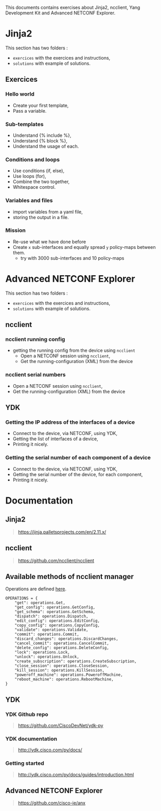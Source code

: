 This documents contains exercises about Jinja2, ncclient, Yang Development Kit and Advanced NETCONF Explorer.

# Jinja2

This section has two folders :
* `exercices` with the exercices and instructions,
* `solutions` with example of solutions.

## Exercices

### Hello world

* Create your first template,
* Pass a variable.

### Sub-templates

* Understand {% include %},
* Understand {% block %},
* Understand the usage of each.

### Conditions and loops

* Use conditions (if, else),
* Use loops (for),
* Combine the two together,
* Whitespace control.

### Variables and files

* import variables from a yaml file,
* storing the output in a file.

### Mission

* Re-use what we have done before
* Create `x` sub-interfaces and equally spread `y` policy-maps between them.
    * try with 3000 sub-interfaces and 10 policy-maps

# Advanced NETCONF Explorer

This section has two folders :
* `exercices` with the exercices and instructions,
* `solutions` with example of solutions.

## ncclient

### ncclient running config

* getting the running config from the device using `ncclient`
    * Open a NETCONF session using `ncclient`,
    * Get the running-configuration (XML) from the device

### ncclient serial numbers

* Open a NETCONF session using `ncclient`,
* Get the running-configuration (XML) from the device

## YDK

### Getting the IP address of the interfaces of a device

* Connect to the device, via NETCONF, using YDK,
* Getting the list of interfaces of a device,
* Printing it nicely.

### Getting the serial number of each component of a device

* Connect to the device, via NETCONF, using YDK,
* Getting the serial number of the device, for each component,
* Printing it nicely.

# Documentation

## Jinja2

> https://jinja.palletsprojects.com/en/2.11.x/

## ncclient

> https://github.com/ncclient/ncclient

## Available methods of ncclient manager

Operations are defined [here](https://github.com/ncclient/ncclient/tree/master/ncclient/operations).

```
OPERATIONS = {
    "get": operations.Get,
    "get_config": operations.GetConfig,
    "get_schema": operations.GetSchema,
    "dispatch": operations.Dispatch,
    "edit_config": operations.EditConfig,
    "copy_config": operations.CopyConfig,
    "validate": operations.Validate,
    "commit": operations.Commit,
    "discard_changes": operations.DiscardChanges,
    "cancel_commit": operations.CancelCommit,
    "delete_config": operations.DeleteConfig,
    "lock": operations.Lock,
    "unlock": operations.Unlock,
    "create_subscription": operations.CreateSubscription,
    "close_session": operations.CloseSession,
    "kill_session": operations.KillSession,
    "poweroff_machine": operations.PoweroffMachine,
    "reboot_machine": operations.RebootMachine,
}
```

## YDK

### YDK Github repo

> https://github.com/CiscoDevNet/ydk-py

### YDK documentation

> http://ydk.cisco.com/py/docs/

### Getting started

> http://ydk.cisco.com/py/docs/guides/introduction.html

## Advanced NETCONF Explorer

> https://github.com/cisco-ie/anx
